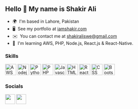 Hello 👋 My name is Shakir Ali
---------------------------------------

*   🌍  I'm based in Lahore, Pakistan
*   🖥️  See my portfolio at [iamshakir.com](https://iamshakir.netlify.app/)
*   ✉️  You can contact me at [shakiraliswe@gmail.com](mailto:shakiraliswe@gmail.com)
*   🧠  I'm learning AWS, PHP, Node.js, React.js & React-Native.

### Skills
<p align="left">
  <a href="https://aws.amazon.com/" target="_blank" rel="noreferrer"><img src="https://cdn.cdnlogo.com/logos/a/19/aws.svg" width="36" height="36" alt="AWS" /></a>
  <a href="https://nodejs.org/en/" target="_blank" rel="noreferrer"><img src="https://cdn.cdnlogo.com/logos/n/94/nodejs-icon.svg" width="36" height="36" alt="Nodejs" /></a>
  <a href="https://www.python.org/" target="_blank" rel="noreferrer"><img src="https://cdn.cdnlogo.com/logos/p/3/python.svg" width="36" height="36" alt="Python" /></a>
  <a href="https://www.php.net/" target="_blank" rel="noreferrer"><img src="https://cdn.cdnlogo.com/logos/p/79/php.svg" width="36" height="36" alt="PHP" /></a>
  <a href="https://developer.mozilla.org/en-US/docs/Web/JavaScript" target="_blank" rel="noreferrer"><img src="https://cdn.cdnlogo.com/logos/j/44/javascript.svg" width="36" height="36" alt="Javascript" /></a>
  <a href="https://developer.mozilla.org/en-US/docs/Glossary/HTML5" target="_blank" rel="noreferrer"><img src="https://cdn.cdnlogo.com/logos/h/90/html-5.svg" width="36" height="36" alt="HTML5" /></a>
  <a href="https://reactjs.org/" target="_blank" rel="noreferrer"><img src="https://cdn.cdnlogo.com/logos/r/63/react.svg" width="36" height="36" alt="React" /></a>
  <a href="https://www.w3.org/TR/CSS/#css" target="_blank" rel="noreferrer"><img src="https://cdn.cdnlogo.com/logos/c/18/css.svg" width="36" height="36" alt="CSS" /></a>
  <a href="https://getbootstrap.com/" target="_blank" rel="noreferrer"><img src="https://cdn.cdnlogo.com/logos/b/74/bootstrap-5.svg" width="36" height="36" alt="Bootstrap" /></a>
</p>
                    
### Socials
<p align="left"> 
  <a href="https://www.linkedin.com/in/shakiraliswe/" target="_blank" rel="noreferrer"><img src="https://cdn.cdnlogo.com/logos/l/66/linkedin-icon.svg" width="32" height="32" /></a>
  <a href="https://www.facebook.com/ShakirAliSWE/" target="_blank" rel="noreferrer"><img src="https://cdn.cdnlogo.com/logos/f/91/facebook-icon.svg" width="32" height="32" /></a>
</p>
